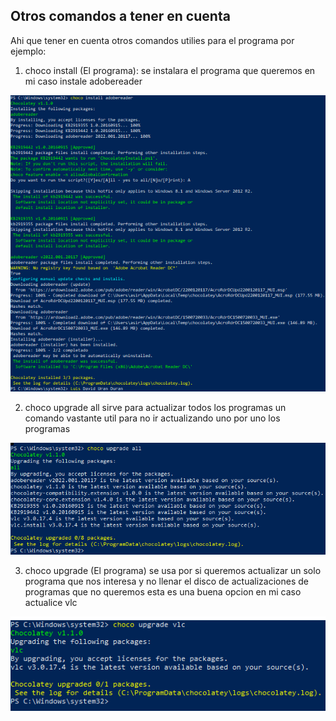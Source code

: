 ## Otros comandos a tener en cuenta
Ahi que tener en cuenta otros comandos utilies para el programa por ejemplo:

1. choco install (El programa): se instalara el programa que queremos en mi caso instale adobereader

![Local](https://github.com/luradur094/Chocolatey/blob/main/imagenes/Captura3.PNG)

2. choco upgrade all sirve para actualizar todos los programas un comando vastante util para no ir actualizando uno por uno los programas 

![Local](https://github.com/luradur094/Chocolatey/blob/main/imagenes/Captura4.PNG)

3. choco upgrade (El programa) se usa por si queremos actualizar un solo programa que nos interesa y no llenar el disco de actualizaciones de programas que no queremos 
esta es una buena opcion en mi caso actualice vlc

![Local](https://github.com/luradur094/Chocolatey/blob/main/imagenes/Captura5.PNG)
